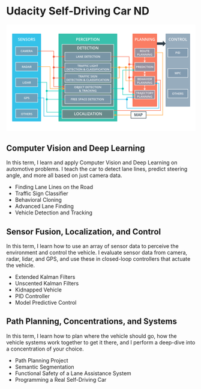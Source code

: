 # Udacity Self-Driving Car ND

![System Architecture](images/sys_arch.png)

## Computer Vision and Deep Learning

In this term, I learn and apply Computer Vision and Deep Learning on automotive problems. I teach the car to detect lane lines, predict steering angle, and more all based on just camera data.

* Finding Lane Lines on the Road
* Traffic Sign Classifier
* Behavioral Cloning
* Advanced Lane Finding
* Vehicle Detection and Tracking

## Sensor Fusion, Localization, and Control

In this term, I learn how to use an array of sensor data to perceive the environment and control the vehicle. I evaluate sensor data from camera, radar, lidar, and GPS, and use these in closed-loop controllers that actuate the vehicle.

* Extended Kalman Filters
* Unscented Kalman Filters
* Kidnapped Vehicle
* PID Controller
* Model Predictive Control

## Path Planning, Concentrations, and Systems

In this term, I learn how to plan where the vehicle should go, how the vehicle systems work together to get it there, and I perform a deep-dive into a concentration of your choice.

* Path Planning Project
* Semantic Segmentation
* Functional Safety of a Lane Assistance System
* Programming a Real Self-Driving Car
